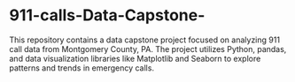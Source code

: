 # 911-calls-Data-Capstone-
This repository contains a data capstone project focused on analyzing 911 call data from Montgomery County, PA. The project utilizes Python, pandas, and data visualization libraries like Matplotlib and Seaborn to explore patterns and trends in emergency calls.
